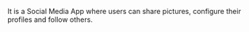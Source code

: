 It is a Social Media App where users can share pictures, configure their profiles and follow others.

